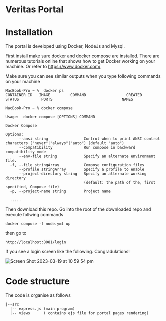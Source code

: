 # Veritas Portal

# Installation

The portal is developed using Docker, NodeJs and Mysql. 

First install make sure docker and docker compose are installed. There are numerous tutorials online that shows how to get Docker working on your machine. Or refer to https://www.docker.com/ 

Make sure you can see similar outputs when you type following commands on your machine

```
MacBook-Pro ~ %  docker ps
CONTAINER ID   IMAGE         COMMAND                  CREATED       STATUS          PORTS                               NAMES

```
```
MacBook-Pro ~ % docker compose

Usage:  docker compose [OPTIONS] COMMAND

Docker Compose

Options:
      --ansi string                Control when to print ANSI control characters ("never"|"always"|"auto") (default "auto")
      --compatibility              Run compose in backward compatibility mode
      --env-file string            Specify an alternate environment file.
  -f, --file stringArray           Compose configuration files
      --profile stringArray        Specify a profile to enable
      --project-directory string   Specify an alternate working directory
                                   (default: the path of the, first specified, Compose file)
  -p, --project-name string        Project name
  
  .....

```

Then download this repo.  Go into the root of the downloaded repo and execute follwing commands

```
docker compose -f node.yml up

```
then go to

```
http://localhost:8081/login

```
If you see a login screen like the following. Congradulations!

![Screen Shot 2023-03-19 at 10 59 54 pm](https://user-images.githubusercontent.com/122984059/226173725-567b7d1b-4674-4b1f-976e-7d20e1ad2b25.png)


# Code structure

The code is organise as follows

```
|--src
  |-- express.js (main program)
  |-- views      ( contains ejs file for portal pages rendering)
```  
  
  
  

